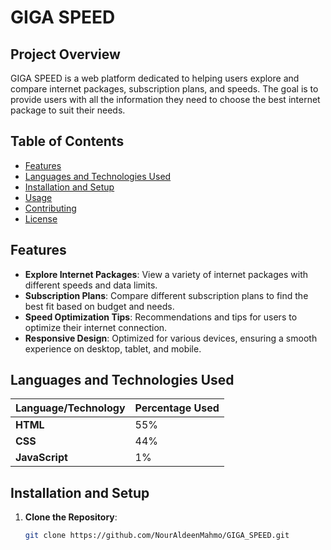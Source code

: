 # GIGA SPEED

## Project Overview
GIGA SPEED is a web platform dedicated to helping users explore and compare internet packages, subscription plans, and speeds. The goal is to provide users with all the information they need to choose the best internet package to suit their needs.

## Table of Contents
- [Features](#features)
- [Languages and Technologies Used](#languages-and-technologies-used)
- [Installation and Setup](#installation-and-setup)
- [Usage](#usage)
- [Contributing](#contributing)
- [License](#license)

## Features
- **Explore Internet Packages**: View a variety of internet packages with different speeds and data limits.
- **Subscription Plans**: Compare different subscription plans to find the best fit based on budget and needs.
- **Speed Optimization Tips**: Recommendations and tips for users to optimize their internet connection.
- **Responsive Design**: Optimized for various devices, ensuring a smooth experience on desktop, tablet, and mobile.

## Languages and Technologies Used
| Language/Technology | Percentage Used |
| -------------------- | --------------- |
| **HTML**            | 55%             |
| **CSS**             | 44%             |
| **JavaScript**      | 1%              |

## Installation and Setup
1. **Clone the Repository**:  
   ```bash
   git clone https://github.com/NourAldeenMahmo/GIGA_SPEED.git
